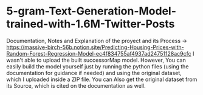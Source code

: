 # 5-gram-Text-Generation-Model-trained-with-1.6M-Twitter-Posts
Documentation, Notes and Explanation of the proyect and its Process -> https://massive-birch-56b.notion.site/Predicting-Housing-Prices-with-Random-Forest-Regression-Model-ec4f834755af4937ad24751128ac9cfc
I wasn't able to upload the built successorMap model. However, You can easily build the model yourself just by running the python files (using the documentation for guidance if needed) and using the original dataset, which I uploaded inside a ZIP file. You can Also get the original dataset from its Source, which is cited on the documentation as well.

